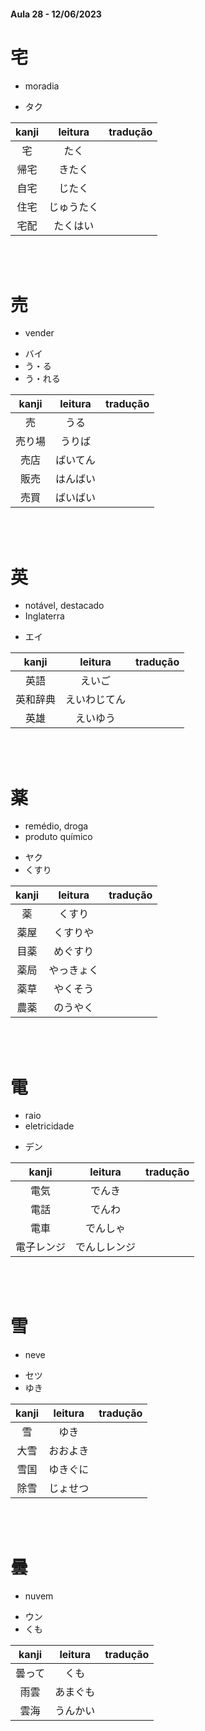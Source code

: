 #### Aula 28 - 12/06/2023


# 宅

- moradia

- タク

| kanji | leitura | tradução |
|:---:|:---:|:---:|
| 宅 | たく |  |
| 帰宅 | きたく |  |
| 自宅 | じたく |  |
| 住宅 | じゅうたく |  |
| 宅配 | たくはい |  |

<br><br>


# 売

- vender

<ul><li>バイ</li><li>う・る</li><li>う・れる</li></ul>

| kanji | leitura | tradução |
|:---:|:---:|:---:|
| 売 | うる |  |
| 売り場 | うりば |  |
| 売店 | ばいてん |  |
| 販売 | はんばい |  |
| 売買 | ばいばい |  |

<br><br>


# 英

<ul><li>notável, destacado</li><li>Inglaterra</li></ul>

- エイ

| kanji | leitura | tradução |
|:---:|:---:|:---:|
| 英語 | えいご |  |
| 英和辞典 | えいわじてん |  |
| 英雄 | えいゆう |  |

<br><br>


# 薬

<ul><li>remédio, droga</li><li>produto químico</li></ul>

<ul><li>ヤク</li><li>くすり</li></ul>

| kanji | leitura | tradução |
|:---:|:---:|:---:|
| 薬 | くすり |  |
| 薬屋 | くすりや |  |
| 目薬 | めぐすり |  |
| 薬局 | やっきょく |  |
| 薬草 | やくそう |  |
| 農薬 | のうやく |  |

<br><br>


# 電

<ul><li>raio</li><li>eletricidade</li></ul>

- デン

| kanji | leitura | tradução |
|:---:|:---:|:---:|
| 電気 | でんき |  |
| 電話 | でんわ |  |
| 電車 | でんしゃ |  |
| 電子レンジ | でんしレンジ |  |

<br><br>


# 雪

- neve

<ul><li>セツ</li><li>ゆき</li></ul>

| kanji | leitura | tradução |
|:---:|:---:|:---:|
| 雪 | ゆき |  |
| 大雪 | おおよき |  |
| 雪国 | ゆきぐに |  |
| 除雪 | じょせつ |  |

<br><br>


# 曇

- nuvem

<ul><li>ウン</li><li>くも</li></ul>

| kanji | leitura | tradução |
|:---:|:---:|:---:|
| 曇って | くも |  |
| 雨雲 | あまぐも |  |
| 雲海 | うんかい |  |
